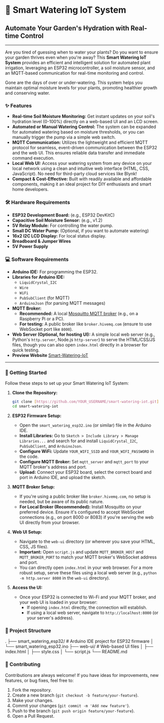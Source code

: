 # 🌿 Smart Watering IoT System

## Automate Your Garden's Hydration with Real-time Control

---

Are you tired of guessing when to water your plants? Do you want to ensure your garden thrives even when you're away? This **Smart Watering IoT System** provides an efficient and intelligent solution for automated plant irrigation, leveraging an ESP32 microcontroller, a soil moisture sensor, and an MQTT-based communication for real-time monitoring and control.

Gone are the days of over or under-watering. This system helps you maintain optimal moisture levels for your plants, promoting healthier growth and conserving water.

### ✨ Features

* **Real-time Soil Moisture Monitoring:** Get instant updates on your soil's hydration level (0-100%) directly on a web-based UI and an LCD screen.
* **Automated or Manual Watering Control:** The system can be expanded for automated watering based on moisture thresholds, or you can manually trigger the pump via a simple web switch.
* **MQTT Communication:** Utilizes the lightweight and efficient MQTT protocol for seamless, event-driven communication between the ESP32 and the web UI. This ensures reliable data transfer and immediate command execution.
* **Local Web UI:** Access your watering system from any device on your local network using a clean and intuitive web interface (HTML, CSS, JavaScript). No need for third-party cloud services like Blynk!
* **Compact & Cost-Effective:** Built with readily available and affordable components, making it an ideal project for DIY enthusiasts and smart home developers.

### 🛠️ Hardware Requirements

* **ESP32 Development Board:** (e.g., ESP32 DevKitC)
* **Capacitive Soil Moisture Sensor:** (e.g., v1.2)
* **5V Relay Module:** For controlling the water pump.
* **Small DC Water Pump:** (Optional, if you want to automate watering)
* **16x2 I2C LCD Display:** For local status display.
* **Breadboard & Jumper Wires**
* **5V Power Supply**

### 💻 Software Requirements

* **Arduino IDE:** For programming the ESP32.
* **Libraries for Arduino IDE:**
    * `LiquidCrystal_I2C`
    * `Wire`
    * `WiFi`
    * `PubSubClient` (for MQTT)
    * `ArduinoJson` (for parsing MQTT messages)
* **MQTT Broker:**
    * **Recommended:** A local [Mosquitto MQTT broker](https://mosquitto.org/) (e.g., on a Raspberry Pi or a PC).
    * **For testing:** A public broker like `broker.hivemq.com` (ensure to use WebSocket port like `8000`).
* **Web Server (Optional, for hosting UI):** A simple local web server (e.g., Python's `http.server`, Node.js `http-server`) to serve the HTML/CSS/JS files, though you can also open `index.html` directly in a browser for quick testing.
* **Preview Website** [Smart-Watering-IoT](https://jeremyfasollasido.github.io/smart-watering-iot/)

---

### 🚀 Getting Started

Follow these steps to set up your Smart Watering IoT System:

1.  **Clone the Repository:**
    ```bash
    git clone [https://github.com/YOUR_USERNAME/smart-watering-iot.git](https://github.com/YOUR_USERNAME/smart-watering-iot.git)
    cd smart-watering-iot
    ```

2.  **ESP32 Firmware Setup:**
    * Open the `smart_watering_esp32.ino` (or similar) file in the Arduino IDE.
    * **Install Libraries:** Go to `Sketch > Include Library > Manage Libraries...` and search for and install `LiquidCrystal_I2C`, `PubSubClient`, and `ArduinoJson`.
    * **Configure WiFi:** Update `YOUR_WIFI_SSID` and `YOUR_WIFI_PASSWORD` in the code.
    * **Configure MQTT Broker:** Set `mqtt_server` and `mqtt_port` to your MQTT broker's address and port.
    * **Upload:** Connect your ESP32 board, select the correct board and port in Arduino IDE, and upload the sketch.

3.  **MQTT Broker Setup:**
    * If you're using a public broker like `broker.hivemq.com`, no setup is needed, but be aware of its public nature.
    * **For Local Broker (Recommended):** Install Mosquitto on your preferred device. Ensure it's configured to accept WebSocket connections (e.g., on port 8000 or 8083) if you're serving the web UI directly from your browser.

4.  **Web UI Setup:**
    * Navigate to the `web-ui` directory (or wherever you save your HTML, CSS, JS files).
    * **Important:** Open `script.js` and update `MQTT_BROKER_HOST` and `MQTT_BROKER_PORT` to match your MQTT broker's WebSocket address and port.
    * You can directly open `index.html` in your web browser. For a more robust setup, serve these files using a local web server (e.g., `python -m http.server 8000` in the `web-ui` directory).

5.  **Access the UI:**
    * Once your ESP32 is connected to Wi-Fi and your MQTT broker, and your web UI is loaded in your browser:
        * If opening `index.html` directly, the connection will establish.
        * If using a local web server, navigate to `http://localhost:8000` (or your server's address).

### 📐 Project Structure
.
├── smart_watering_esp32/       # Arduino IDE project for ESP32 firmware
│   └── smart_watering_esp32.ino
├── web-ui/                     # Web-based UI files
│   ├── index.html
│   ├── style.css
│   └── script.js
└── README.md

### 🤝 Contributing

Contributions are always welcome! If you have ideas for improvements, new features, or bug fixes, feel free to:

1.  Fork the repository.
2.  Create a new branch (`git checkout -b feature/your-feature`).
3.  Make your changes.
4.  Commit your changes (`git commit -m 'Add new feature'`).
5.  Push to the branch (`git push origin feature/your-feature`).
6.  Open a Pull Request.

